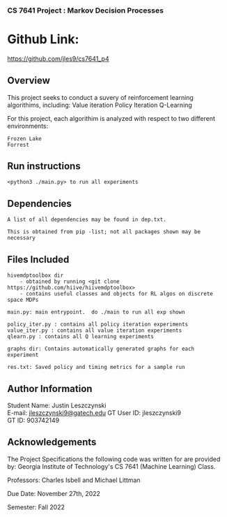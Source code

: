 ### CS 7641 Project : Markov Decision Processes

# Github Link:
https://github.com/jles9/cs7641_p4

## Overview
This project seeks to conduct a suvery of reinforcement learning algorithims, including:
    Value iteration
    Policy Iteration
    Q-Learning


For this project, each algorithim is analyzed with respect to two different environments:

    Frozen Lake
    Forrest


## Run instructions

    <python3 ./main.py> to run all experiments

## Dependencies

    A list of all dependencies may be found in dep.txt.

    This is obtained from pip -list; not all packages shown may be necessary

## Files Included
    hivemdptoolbox dir 
        - obtained by running <git clone https://github.com/hiive/hiivemdptoolbox>
        - contains useful classes and objects for RL algos on discrete space MDPs

    main.py: main entrypoint.  do ./main to run all exp shown

    policy_iter.py : contains all policy iteration experiments
    value_iter.py : contains all value iteration experiments
    qlearn.py : contains all Q learning experiments

    graphs dir: Contains automatically generated graphs for each experiment

    res.txt: Saved policy and timing metrics for a sample run




## Author Information
Student Name: Justin Leszczynski 	  	   		   	 		  		  		    	  
E-mail: jleszczynski9@gatech.edu
GT User ID: jleszczynski9 	   		   	 		  		  		    	 		 	  
GT ID: 903742149 


## Acknowledgements
The Project Specifications the following code was written for are provided by:
Georgia Institute of Technology's CS 7641 (Machine Learning) Class.

Professors: Charles Isbell and Michael Littman

Due Date: November 27th, 2022

Semester: Fall 2022


